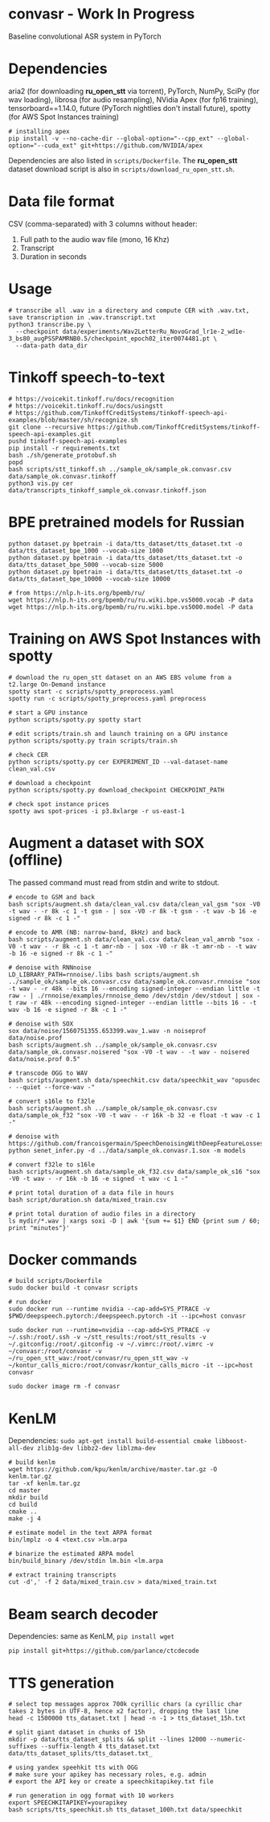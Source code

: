 # convasr - Work In Progress
Baseline convolutional ASR system in PyTorch

# Dependencies
aria2 (for downloading **ru_open_stt** via torrent), PyTorch, NumPy, SciPy (for wav loading), librosa (for audio resampling), NVidia Apex (for fp16 training), tensorboard==1.14.0, future (PyTorch nightlies don't install future), spotty (for AWS Spot Instances training)
```shell
# installing apex
pip install -v --no-cache-dir --global-option="--cpp_ext" --global-option="--cuda_ext" git+https://github.com/NVIDIA/apex
```
Dependencies are also listed in `scripts/Dockerfile`. The **ru_open_stt** dataset download script is also in `scripts/download_ru_open_stt.sh`.

# Data file format
CSV (comma-separated) with 3 columns without header:
1. Full path to the audio wav file (mono, 16 Khz)
2. Transcript
3. Duration in seconds

# Usage
```shell
# transcribe all .wav in a directory and compute CER with .wav.txt, save transcription in .wav.transcript.txt
python3 transcribe.py \
  --checkpoint data/experiments/Wav2LetterRu_NovoGrad_lr1e-2_wd1e-3_bs80_augPSSPAMRNB0.5/checkpoint_epoch02_iter0074481.pt \
  --data-path data_dir
```

# Tinkoff speech-to-text
```shell
# https://voicekit.tinkoff.ru/docs/recognition
# https://voicekit.tinkoff.ru/docs/usingstt
# https://github.com/TinkoffCreditSystems/tinkoff-speech-api-examples/blob/master/sh/recognize.sh
git clone --recursive https://github.com/TinkoffCreditSystems/tinkoff-speech-api-examples.git
pushd tinkoff-speech-api-examples
pip install -r requirements.txt
bash ./sh/generate_protobuf.sh
popd
bash scripts/stt_tinkoff.sh ../sample_ok/sample_ok.convasr.csv data/sample_ok.convasr.tinkoff
python3 vis.py cer data/transcripts_tinkoff_sample_ok.convasr.tinkoff.json
```

# BPE pretrained models for Russian
```shell
python dataset.py bpetrain -i data/tts_dataset/tts_dataset.txt -o data/tts_dataset_bpe_1000 --vocab-size 1000
python dataset.py bpetrain -i data/tts_dataset/tts_dataset.txt -o data/tts_dataset_bpe_5000 --vocab-size 5000
python dataset.py bpetrain -i data/tts_dataset/tts_dataset.txt -o data/tts_dataset_bpe_10000 --vocab-size 10000

# from https://nlp.h-its.org/bpemb/ru/
wget https://nlp.h-its.org/bpemb/ru/ru.wiki.bpe.vs5000.vocab -P data
wget https://nlp.h-its.org/bpemb/ru/ru.wiki.bpe.vs5000.model -P data
```

# Training on AWS Spot Instances with spotty
```shell
# download the ru_open_stt dataset on an AWS EBS volume from a t2.large On-Demand instance
spotty start -c scripts/spotty_preprocess.yaml
spotty run -c scripts/spotty_preprocess.yaml preprocess

# start a GPU instance
python scripts/spotty.py spotty start

# edit scripts/train.sh and launch training on a GPU instance
python scripts/spotty.py train scripts/train.sh

# check CER
python scripts/spotty.py cer EXPERIMENT_ID --val-dataset-name clean_val.csv

# download a checkpoint
python scripts/spotty.py download_checkpoint CHECKPOINT_PATH

# check spot instance prices
spotty aws spot-prices -i p3.8xlarge -r us-east-1
```

# Augment a dataset with SOX (offline)
The passed command must read from stdin and write to stdout.

```shell
# encode to GSM and back
bash scripts/augment.sh data/clean_val.csv data/clean_val_gsm "sox -V0 -t wav - -r 8k -c 1 -t gsm - | sox -V0 -r 8k -t gsm - -t wav -b 16 -e signed -r 8k -c 1 -"

# encode to AMR (NB: narrow-band, 8kHz) and back
bash scripts/augment.sh data/clean_val.csv data/clean_val_amrnb "sox -V0 -t wav - -r 8k -c 1 -t amr-nb - | sox -V0 -r 8k -t amr-nb - -t wav -b 16 -e signed -r 8k -c 1 -"

# denoise with RNNnoise
LD_LIBRARY_PATH=rnnoise/.libs bash scripts/augment.sh ../sample_ok/sample_ok.convasr.csv data/sample_ok.convasr.rnnoise "sox -t wav - -r 48k --bits 16 --encoding signed-integer --endian little -t raw - | ./rnnoise/examples/rnnoise_demo /dev/stdin /dev/stdout | sox -t raw -r 48k --encoding signed-integer --endian little --bits 16 - -t wav -b 16 -e signed -r 8k -c 1 -"

# denoise with SOX
sox data/noise/1560751355.653399.wav_1.wav -n noiseprof data/noise.prof
bash scripts/augment.sh ../sample_ok/sample_ok.convasr.csv data/sample_ok.convasr.noisered "sox -V0 -t wav - -t wav - noisered data/noise.prof 0.5"

# transcode OGG to WAV
bash scripts/augment.sh data/speechkit.csv data/speechkit_wav "opusdec - --quiet --force-wav -"

# convert s16le to f32le
bash scripts/augment.sh ../sample_ok/sample_ok.convasr.csv data/sample_ok_f32 "sox -V0 -t wav - -r 16k -b 32 -e float -t wav -c 1 -"

# denoise with https://github.com/francoisgermain/SpeechDenoisingWithDeepFeatureLosses
python senet_infer.py -d ../data/sample_ok.convasr.1.sox -m models

# convert f32le to s16le
bash scripts/augment.sh data/sample_ok_f32.csv data/sample_ok_s16 "sox -V0 -t wav - -r 16k -b 16 -e signed -t wav -c 1 -"

# print total duration of a data file in hours
bash script/duration.sh data/mixed_train.csv

# print total duration of audio files in a directory
ls mydir/*.wav | xargs soxi -D | awk '{sum += $1} END {print sum / 60; print "minutes"}'
```

# Docker commands
```shell
# build scripts/Dockerfile
sudo docker build -t convasr scripts

# run docker
sudo docker run --runtime nvidia --cap-add=SYS_PTRACE -v $PWD/deepspeech.pytorch:/deepspeech.pytorch -it --ipc=host convasr 

sudo docker run --runtime=nvidia --cap-add=SYS_PTRACE -v ~/.ssh:/root/.ssh -v ~/stt_results:/root/stt_results -v ~/.gitconfig:/root/.gitconfig -v ~/.vimrc:/root/.vimrc -v ~/convasr:/root/convasr -v ~/ru_open_stt_wav:/root/convasr/ru_open_stt_wav -v ~/kontur_calls_micro:/root/convasr/kontur_calls_micro -it --ipc=host convasr

sudo docker image rm -f convasr
```

# KenLM
Dependencies: `sudo apt-get install build-essential cmake libboost-all-dev zlib1g-dev libbz2-dev liblzma-dev`
```shell
# build kenlm
wget https://github.com/kpu/kenlm/archive/master.tar.gz -O kenlm.tar.gz
tar -xf kenlm.tar.gz
cd master
mkdir build
cd build
cmake ..
make -j 4

# estimate model in the text ARPA format
bin/lmplz -o 4 <text.csv >lm.arpa

# binarize the estimated ARPA model
bin/build_binary /dev/stdin lm.bin <lm.arpa

# extract training transcripts
cut -d',' -f 2 data/mixed_train.csv > data/mixed_train.txt
```

# Beam search decoder
Dependencies: same as KenLM, `pip install wget`
```shell
pip install git+https://github.com/parlance/ctcdecode
```

# TTS generation
```shell
# select top messages approx 700k cyrillic chars (a cyrillic char takes 2 bytes in UTF-8, hence x2 factor), dropping the last line
head -c 1500000 tts_dataset.txt | head -n -1 > tts_dataset_15h.txt

# split giant dataset in chunks of 15h
mkdir -p data/tts_dataset_splits && split --lines 12000 --numeric-suffixes --suffix-length 4 tts_dataset.txt data/tts_dataset_splits/tts_dataset.txt_

# using yandex speehkit tts with OGG
# make sure your apikey has necessary roles, e.g. admin
# export the API key or create a speechkitapikey.txt file

# run generation in ogg format with 10 workers
export SPEECHKITAPIKEY=yourapikey
bash scripts/tts_speechkit.sh tts_dataset_100h.txt data/speechkit
```
